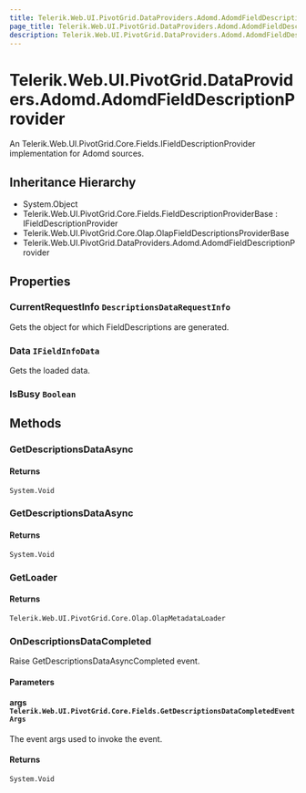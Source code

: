 ```yaml
---
title: Telerik.Web.UI.PivotGrid.DataProviders.Adomd.AdomdFieldDescriptionProvider
page_title: Telerik.Web.UI.PivotGrid.DataProviders.Adomd.AdomdFieldDescriptionProvider
description: Telerik.Web.UI.PivotGrid.DataProviders.Adomd.AdomdFieldDescriptionProvider
---
```


# Telerik.Web.UI.PivotGrid.DataProviders.Adomd.AdomdFieldDescriptionProvider

An Telerik.Web.UI.PivotGrid.Core.Fields.IFieldDescriptionProvider implementation for Adomd sources.

## Inheritance Hierarchy

* System.Object
* Telerik.Web.UI.PivotGrid.Core.Fields.FieldDescriptionProviderBase : IFieldDescriptionProvider
* Telerik.Web.UI.PivotGrid.Core.Olap.OlapFieldDescriptionsProviderBase
* Telerik.Web.UI.PivotGrid.DataProviders.Adomd.AdomdFieldDescriptionProvider

## Properties

###  CurrentRequestInfo `DescriptionsDataRequestInfo`

Gets the object for which FieldDescriptions are generated.

###  Data `IFieldInfoData`

Gets the loaded data.

###  IsBusy `Boolean`

## Methods

###  GetDescriptionsDataAsync

#### Returns

`System.Void` 

###  GetDescriptionsDataAsync

#### Returns

`System.Void` 

###  GetLoader

#### Returns

`Telerik.Web.UI.PivotGrid.Core.Olap.OlapMetadataLoader` 

###  OnDescriptionsDataCompleted

Raise GetDescriptionsDataAsyncCompleted event.

#### Parameters

#### args `Telerik.Web.UI.PivotGrid.Core.Fields.GetDescriptionsDataCompletedEventArgs`

The event args used to invoke the event.

#### Returns

`System.Void` 

